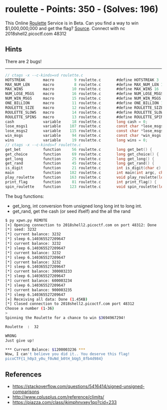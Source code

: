 # roulette - Points: 350 - (Solves: 196)

This Online [Roulette][1] Service is in Beta.
Can you find a way to win $1,000,000,000 and get the flag?
[Source][2].
Connect with nc 2018shell2.picoctf.com 48312

[1]: https://2018shell2.picoctf.com/static/2d8417ef7707fec56592db02da54575e/roulette
[2]: https://2018shell2.picoctf.com/static/2d8417ef7707fec56592db02da54575e/roulette.c

## Hints

There are 2 bugs!

----

```c
// ctags -x --c-kinds=vd roulette.c
HOTSTREAK        macro         9 roulette.c       #define HOTSTREAK 3
MAX_NUM_LEN      macro         8 roulette.c       #define MAX_NUM_LEN 12
MAX_WINS         macro        10 roulette.c       #define MAX_WINS 16
NUM_LOSE_MSGS    macro        16 roulette.c       #define NUM_LOSE_MSGS 5
NUM_WIN_MSGS     macro        15 roulette.c       #define NUM_WIN_MSGS 10
ONE_BILLION      macro        11 roulette.c       #define ONE_BILLION 1000000000
ROULETTE_SIZE    macro        12 roulette.c       #define ROULETTE_SIZE 36
ROULETTE_SLOWS   macro        14 roulette.c       #define ROULETTE_SLOWS 16
ROULETTE_SPINS   macro        13 roulette.c       #define ROULETTE_SPINS 128
cash             variable     18 roulette.c       long cash = 0;
lose_msgs1       variable    107 roulette.c       const char *lose_msgs1[NUM_LOSE_MSGS] = {
lose_msgs2       variable    115 roulette.c       const char *lose_msgs2[NUM_LOSE_MSGS] = {
win_msgs         variable     94 roulette.c       const char *win_msgs[NUM_WIN_MSGS] = {
wins             variable     19 roulette.c       long wins = 0;
// ctags -x --c-kinds=f roulette.c
get_bet          function     56 roulette.c       long get_bet() {
get_choice       function     69 roulette.c       long get_choice() {
get_long         function     25 roulette.c       long get_long() {
get_rand         function     45 roulette.c       long get_rand() {
is_digit         function     21 roulette.c       int is_digit(char c) {
main             function    182 roulette.c       int main(int argc, char *argv[]) {
play_roulette    function    163 roulette.c       void play_roulette(long choice, long bet) {
print_flag       function     81 roulette.c       int print_flag() {
spin_roulette    function    123 roulette.c       void spin_roulette(long spin) {
```

The bug functions:

- get_long, int conversion from unsigned long long int to long int.
- get_rand, get the cash (or seed ifself) and the all the rand

```sh
$ py xpwn.py REMOTE
[+] Opening connection to 2018shell2.picoctf.com on port 48312: Done
[*] seed: 3232
[*] current balance: 3232
[*] sleep 6.140365527209647
[*] current balance: 3232
[*] sleep 6.140365527209647
[*] current balance: 3232
[*] sleep 6.140365527209647
[*] current balance: 3232
[*] sleep 6.140365527209647
[*] current balance: 300003233
[*] sleep 6.140365527209647
[*] current balance: 600003234
[*] sleep 6.140365527209647
[*] current balance: 900003235
[*] sleep 6.140365527209647
[+] Receiving all data: Done (1.45KB)
[*] Closed connection to 2018shell2.picoctf.com port 48312
Choose a number (1-36)
>
Spinning the Roulette for a chance to win $3694967294!

Roulette  :  32

WRONG
Just give up!

*** Current Balance: $1200003236 ***
Wow, I can't believe you did it.. You deserve this flag!
picoCTF{1_h0p3_y0u_f0uNd_b0tH_bUg5_8fb4d984}
```

## References

- https://stackoverflow.com/questions/5416414/signed-unsigned-comparisons
- http://www.cplusplus.com/reference/climits/
- https://piazza.com/class/jkimphnvxey1qo?cid=233
